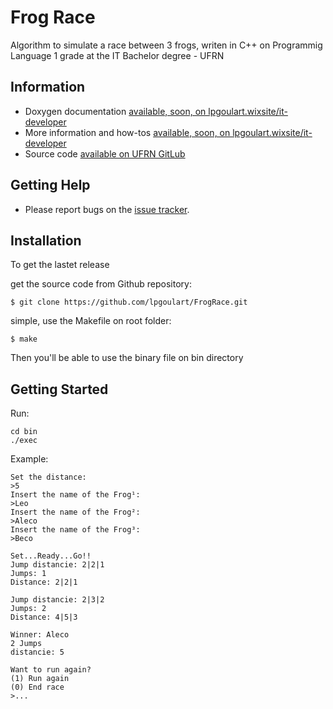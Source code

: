 # Frog Race

Algorithm to simulate a race between 3 frogs, writen in C++ on Programmig Language 1 grade at the IT Bachelor degree - UFRN

## Information

* Doxygen documentation [available, soon, on lpgoulart.wixsite/it-developer](https://lpgoulart.wixsite.com/it-developer)
* More information and how-tos [available, soon, on lpgoulart.wixsite/it-developer](https://lpgoulart.wixsite.com/it-developer)
* Source code [available on UFRN GitLub](https://github.com/lpgoulart/FrogRace)

## Getting Help

* Please report bugs on the [issue tracker](https://github.com/lpgoulart/FrogRace/issues).

## Installation

To get the lastet release

get the source code from Github repository:

```
$ git clone https://github.com/lpgoulart/FrogRace.git
```

simple, use the Makefile on root folder:

```
$ make
```

Then you'll be able to use the binary file on bin directory

## Getting Started

Run:

	cd bin
	./exec

Example:

	Set the distance: 
	>5
	Insert the name of the Frog¹: 
	>Leo
	Insert the name of the Frog²: 
 	>Aleco
	Insert the name of the Frog³: 
	>Beco

	Set...Ready...Go!!
	Jump distancie: 2|2|1
	Jumps: 1
	Distance: 2|2|1

	Jump distancie: 2|3|2
	Jumps: 2
	Distance: 4|5|3

	Winner: Aleco
	2 Jumps
	distancie: 5
		
	Want to run again? 
	(1) Run again
	(0) End race 
	>...



